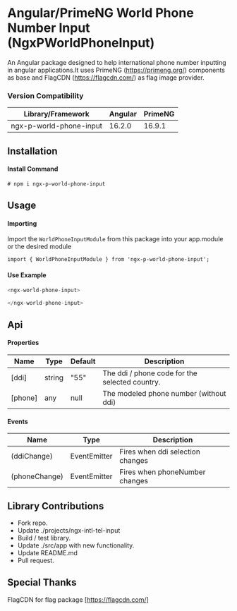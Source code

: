 # Angular/PrimeNG World Phone Number Input (NgxPWorldPhoneInput)

An Angular package designed to help international phone number inputting in angular applications.It uses PrimeNG (https://primeng.org/) components as base and FlagCDN (https://flagcdn.com/) as flag image provider.


### Version Compatibility

| Library/Framework |  Angular | PrimeNG
|--------------------|-------------|-------------|
| ngx-p-world-phone-input| 16.2.0 | 16.9.1 

## Installation

#### Install Command
```shell
# npm i ngx-p-world-phone-input
```

## Usage

#### Importing

Import the `WorldPhoneInputModule` from this package into your app.module or the desired module

```angular
import { WorldPhoneInputModule } from 'ngx-p-world-phone-input';
```


#### Use Example

```typescript
<ngx-world-phone-input>

</ngx-world-phone-input>
```

## Api

#### Properties 
Name | Type | Default | Description
|---|---|---|---
| [ddi] | string | "55" | The ddi / phone code for the selected country. 
| [phone] | any | null | The modeled phone number (without ddi)

#### Events
Name | Type | Description
|---|---|---
| (ddiChange) | EventEmitter<any> | Fires when ddi selection changes
| (phoneChange) | EventEmitter<any> | Fires when phoneNumber changes 

## Library Contributions

- Fork repo.
- Update ./projects/ngx-intl-tel-input
- Build / test library.
- Update ./src/app with new functionality.
- Update README.md
- Pull request.


## Special Thanks

FlagCDN for flag package
[https://flagcdn.com/]

